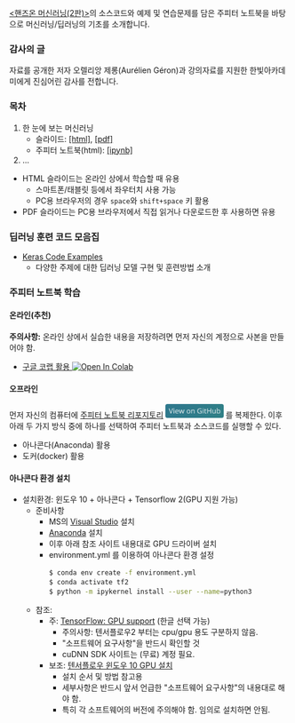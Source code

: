 [&lt;핸즈온 머신러닝(2판)&gt;](https://m.hanbit.co.kr/store/books/book_view.html?p_code=B7033438574)의 
소스코드와 예제 및 연습문제를 담은 주피터 노트북을 바탕으로 머신러닝/딥러닝의 기초를 소개합니다.

### 감사의 글

자료를 공개한 저자 오렐리앙 제롱(Aur&eacute;lien G&eacute;ron)과 강의자료를 지원한 한빛아카데미에게 진심어린 감사를 전합니다.

### 목차

1. 한 눈에 보는 머신러닝
    * 슬라이드: [[html]](./slides/handson-ml-01.slides.html), [[pdf]](./slides/handson-ml-01-slides.pdf)
    * 주피터 노트북(html): [[ipynb]](./notebooks/handson-ml-01.html)
1. ...

* HTML 슬라이드는 온라인 상에서 학습할 때 유용
    * 스마트폰/태블릿 등에서 좌우터치 사용 가능 
    * PC용 브라우저의 경우 `space`와 `shift+space` 키 활용
* PDF 슬라이드는 PC용 브라우저에서 직접 읽거나 다운로드한 후 사용하면 유용

### 딥러닝 훈련 코드 모음집

- [Keras Code Examples](https://keras.io/examples/)
    - 다양한 주제에 대한 딥러닝 모델 구현 및 훈련방법 소개

### 주피터 노트북 학습

#### 온라인(추천)

**주의사항:** 온라인 상에서 실습한 내용을 저장하려면 먼저 자신의 계정으로 사본을 만들어야 함.

* [구글 코랩 활용 ](https://colab.research.google.com/github/codingalzi/handson-ml/blob/master/)
<a href="https://colab.research.google.com/github/codingalzi/handson-ml/blob/master/"><img src="https://colab.research.google.com/assets/colab-badge.svg" alt="Open In Colab"/></a>

#### 오프라인

먼저 자신의 컴퓨터에
[주피터 노트북 리포지토리](https://github.com/codingalzi/handson-ml)
[<img src="view-on-github.png" alt="View On GitHub" style="height:25px;"/>](https://github.com/codingalzi/handson-ml) 를 
복제한다. 
이후 아래 두 가지 방식 중에 하나를 선택하여 주피터 노트북과 소스코드를 실행할 수 있다.

* 아나콘다(Anaconda) 활용
* 도커(docker) 활용

#### 아나콘다 환경 설치

* 설치환경: 윈도우 10 + 아나콘다 + Tensorflow 2(GPU 지원 가능)
   * 준비사항
      * MS의 [Visual Studio](https://visualstudio.microsoft.com/) 설치 
      * [Anaconda](https://www.anaconda.com/products/individual) 설치
      * 이후 아래 참조 사이트 내용대로 GPU 드라이버 설치
      * environment.yml 를 이용하여 아나콘다 환경 설정
         ```bash
         $ conda env create -f environment.yml
         $ conda activate tf2
         $ python -m ipykernel install --user --name=python3
         ```
   * 참조:
      * 주: [TensorFlow: GPU support](https://www.tensorflow.org/install/gpu) (한글 선택 가능)
         * 주의사항: 텐서플로우2 부터는 cpu/gpu 용도 구분하지 않음.
         * "소프트웨어 요구사항"을 반드시 확인할 것
         * cuDNN SDK 사이트는 (무료) 계정 필요.
      * 보조: [텐서플로우 윈도우 10 GPU 설치](https://teddylee777.github.io/colab/tensorflow-gpu-install-windows)
         * 설치 순서 및 방법 참고용
         * 세부사항은 반드시 앞서 언급한 "소프트웨어 요구사항"의 내용대로 해야 함.
         * 특히 각 소프트웨어의 버전에 주의해야 함. 임의로 설치하면 안됨.
